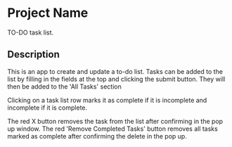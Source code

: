 # Project Name

TO-DO task list.

## Description

This is an app to create and update a to-do list.
Tasks can be added to the list by filling in the fields at the top and 
clicking the submit button. They will then be added to the 'All Tasks' section

Clicking on a task list row marks it as complete if it is incomplete and incomplete if it is complete.

The red X button removes the task from the list after confirming in the pop up window. The red 'Remove Completed Tasks' button removes all tasks marked as complete after confirming the delete in the pop up.
